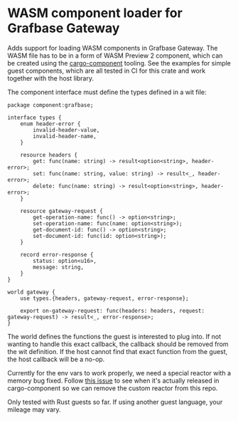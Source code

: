 # WASM component loader for Grafbase Gateway

Adds support for loading WASM components in Grafbase Gateway. The WASM file has to be in a form of WASM Preview 2 component, which can be created using the [cargo-component](https://github.com/bytecodealliance/cargo-component) tooling. See the examples for simple guest components, which are all tested in CI for this crate and work together with the host library.

The component interface must define the types defined in a wit file:

```wit
package component:grafbase;

interface types {
    enum header-error {
        invalid-header-value,
        invalid-header-name,
    }

    resource headers {
        get: func(name: string) -> result<option<string>, header-error>;
        set: func(name: string, value: string) -> result<_, header-error>;
        delete: func(name: string) -> result<option<string>, header-error>;
    }

    resource gateway-request {
        get-operation-name: func() -> option<string>;
        set-operation-name: func(name: option<string>);
        get-document-id: func() -> option<string>;
        set-document-id: func(id: option<string>);
    }

    record error-response {
        status: option<u16>,
        message: string,
    }
}

world gateway {
    use types.{headers, gateway-request, error-response};

    export on-gateway-request: func(headers: headers, request: gateway-request) -> result<_, error-response>;
}
```

The world defines the functions the guest is interested to plug into. If not wanting to handle this exact callback, the callback should be removed from the wit definition. If the host cannot find that exact function from the guest, the host callback will be a no-op.

Currently for the env vars to work properly, we need a special reactor with a memory bug fixed. Follow [this issue](https://github.com/bytecodealliance/wasmtime/issues/8835) to see when it's actually released in cargo-component so we can remove the custom reactor from this repo.

Only tested with Rust guests so far. If using another guest language, your mileage may vary.
